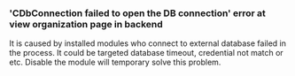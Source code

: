 ### 'CDbConnection failed to open the DB connection' error at view organization page in backend
It is caused by installed modules who connect to external database failed in the process. It could be targeted database timeout, credential not match or etc. Disable the module will temporary solve this problem.